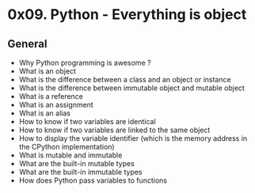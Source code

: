 # 0x09. Python - Everything is object

## General

 - Why Python programming is awesome ?
 - What is an object
 - What is the difference between a class and an object or instance
 - What is the difference between immutable object and mutable object
 - What is a reference
 - What is an assignment
 - What is an alias
 - How to know if two variables are identical
 - How to know if two variables are linked to the same object
 - How to display the variable identifier (which is the memory address in the CPython implementation)
 - What is mutable and immutable
 - What are the built-in mutable types
 - What are the built-in immutable types
 - How does Python pass variables to functions
